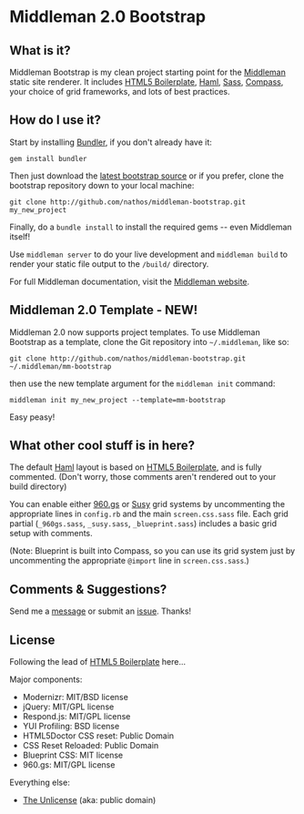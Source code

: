 # Middleman 2.0 Bootstrap


## What is it?

Middleman Bootstrap is my clean project starting point for the [Middleman](http://middlemanapp.com/) static site renderer. It includes [HTML5 Boilerplate](http://html5boilerplate.com/), [Haml](http://haml-lang.com/), [Sass](http://sass-lang.com/), [Compass](http://compass-style.org/), your choice of grid frameworks, and lots of best practices.


## How do I use it?

Start by installing [Bundler](http://gembundler.com/), if you don't already have it:

```
gem install bundler
```

Then just download the [latest bootstrap source](https://github.com/nathos/middleman-bootstrap/archives/master) or if you prefer, clone the bootstrap repository down to your local machine:

```
git clone http://github.com/nathos/middleman-bootstrap.git my_new_project
```

Finally, do a ```bundle install``` to install the required gems -- even Middleman itself!

Use ```middleman server``` to do your live development and ```middleman build``` to render your static file output to the ```/build/``` directory. 

For full Middleman documentation, visit the [Middleman website](http://middlemanapp.com/).


## Middleman 2.0 Template - NEW!

Middleman 2.0 now supports project templates. To use Middleman Bootstrap as a template, clone the Git repository into ```~/.middleman```, like so:

```git clone http://github.com/nathos/middleman-bootstrap.git ~/.middleman/mm-bootstrap```

then use the new template argument for the ```middleman init``` command:

```middleman init my_new_project --template=mm-bootstrap```

Easy peasy!


## What other cool stuff is in here?

The default [Haml](http://haml-lang.com/) layout is based on [HTML5 Boilerplate](http://html5boilerplate.com/), and is fully commented. (Don't worry, those comments aren't rendered out to your build directory)

You can enable either [960.gs](http://960.gs/) or [Susy](http://susy.oddbird.net/) grid systems by uncommenting the appropriate lines in ```config.rb``` and the main ```screen.css.sass``` file. Each grid partial (```_960gs.sass```, ```_susy.sass```, ```_blueprint.sass```) includes a basic grid setup with comments.

(Note: Blueprint is built into Compass, so you can use its grid system just by uncommenting the appropriate ```@import``` line in ```screen.css.sass```.)


## Comments & Suggestions?

Send me a [message](https://github.com/nathos) or submit an [issue](https://github.com/nathos/middleman-bootstrap/issues). Thanks!


## License

Following the lead of [HTML5 Boilerplate](https://github.com/paulirish/html5-boilerplate) here...

Major components:

* Modernizr: MIT/BSD license
* jQuery: MIT/GPL license
* Respond.js: MIT/GPL license
* YUI Profiling: BSD license
* HTML5Doctor CSS reset: Public Domain
* CSS Reset Reloaded: Public Domain
* Blueprint CSS: MIT license
* 960.gs: MIT/GPL license

Everything else:

* [The Unlicense](http://unlicense.org/) (aka: public domain)